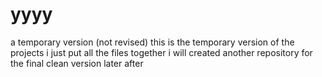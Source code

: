 # yyyy
a temporary version (not revised)
this is the temporary version of the projects
i just put all the files together
i will created another repository for the final clean version later after
